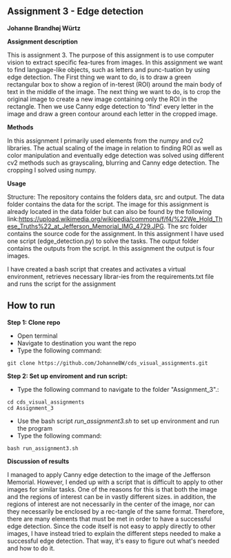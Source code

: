## Assignment 3 - Edge detection
**Johanne Brandhøj Würtz**

__Assignment description__

This is assignment 3. The purpose of this assignment is to use computer vision to extract specific fea-tures from images. In this assignment we want to find language-like objects, such as letters and punc-tuation by using edge detection. 
The First thing we want to do, is to draw a green rectangular box to show a region of in-terest (ROI) around the main body of text in the middle of the image. The next thing we want to do, is to crop the original image to create a new image containing only the ROI in the rectangle. Then we use Canny edge detection to 'find' every letter in the image and draw a green contour around each letter in the cropped image. 

__Methods__

In this assignment I primarily used elements from the numpy and cv2 libraries. The actual scaling of the image in relation to finding ROI as well as color manipulation and eventually edge detection was solved using different cv2 methods such as grayscaling, blurring and Canny edge detection. The cropping I solved using numpy.

__Usage__

Structure:
The repository contains the folders data, src and output. The data folder contains the data for the script. The image for this assignment is already located in the data folder but can also be found by the following link:https://upload.wikimedia.org/wikipedia/commons/f/f4/%22We_Hold_These_Truths%22_at_Jefferson_Memorial_IMG_4729.JPG. The src folder contains the source code for the assignment. In this assignment I have used one script (edge_detection.py) to solve the tasks. The output folder contains the outputs from the script. In this assignment the output is four images.

I have created a bash script that creates and activates a virtual environment, retrieves necessary librar-ies from the requirements.txt file and runs the script for the assignment


## How to run
**Step 1: Clone repo**
- Open terminal
- Navigate to destination you want the repo
- Type the following command:
 ```console
 git clone https://github.com/JohanneBW/cds_visual_assignments.git
 ```
**Step 2: Set up enviroment and run script:**
- Type the following command to navigate to the folder "Assignment_3".:
```console
cd cds_visual_assignments
cd Assignment_3
```  
- Use the bash script _run_assignment3.sh_  to set up environment and run the program
- Type the following command:
 
```console
bash run_assignment3.sh
```  
__Discussion of results__

I managed to apply Canny edge detection to the image of the Jefferson Memorial. However, I ended up with a script that is difficult to apply to other images for similar tasks. One of the reasons for this is that both the image and the regions of interest can be in vastly different sizes. in addition, the regions of interest are not necessarily in the center of the image, nor can they necessarily be enclosed by a rec-tangle of the same format. Therefore, there are many elements that must be met in order to have a successful edge detection. Since the code itself is not easy to apply directly to other images, I have instead tried to explain the different steps needed to make a successful edge detection. That way, it's easy to figure out what's needed and how to do it.
